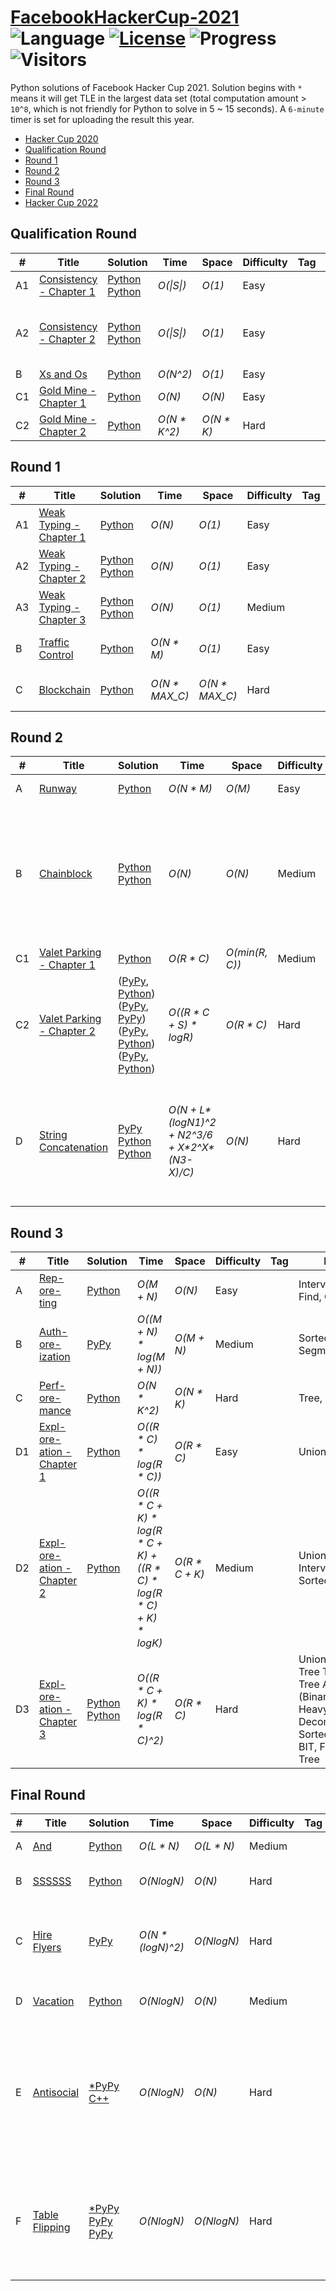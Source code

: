 # [FacebookHackerCup-2021](https://www.facebook.com/hackercup/past_rounds/) ![Language](https://img.shields.io/badge/language-Python-orange.svg) [![License](https://img.shields.io/badge/license-CC%203.0-blue.svg)](https://creativecommons.org/licenses/by-nc/3.0/) ![Progress](https://img.shields.io/badge/progress-27%20%2F%2027-ff69b4.svg) ![Visitors](https://visitor-badge.laobi.icu/badge?page_id=kamyu104.facebookhackercup.2021)

Python solutions of Facebook Hacker Cup 2021. Solution begins with `*` means it will get TLE in the largest data set (total computation amount > `10^8`, which is not friendly for Python to solve in 5 ~ 15 seconds). A `6-minute` timer is set for uploading the result this year.

* [Hacker Cup 2020](https://github.com/kamyu104/FacebookHackerCup-2020)
* [Qualification Round](https://github.com/kamyu104/FacebookHackerCup-2021#qualification-round)
* [Round 1](https://github.com/kamyu104/FacebookHackerCup-2021#round-1)
* [Round 2](https://github.com/kamyu104/FacebookHackerCup-2021#round-2)
* [Round 3](https://github.com/kamyu104/FacebookHackerCup-2021#round-3)
* [Final Round](https://github.com/kamyu104/FacebookHackerCup-2021#final-round)
* [Hacker Cup 2022](https://github.com/kamyu104/MetaHackerCup-2022)

## Qualification Round
| # | Title | Solution | Time | Space | Difficulty | Tag | Note |
|---| ----- | -------- | ---- | ----- | ---------- | --- | ---- |
|A1| [Consistency - Chapter 1](https://www.facebook.com/codingcompetitions/hacker-cup/2021/qualification-round/problems/A1)| [Python](./Qualification%20Round/consistency_chapter_1.py) [Python](./Qualification%20Round/consistency_chapter_1-2.py) | _O(\|S\|)_ | _O(1)_ | Easy | | Greedy |
|A2| [Consistency - Chapter 2](https://www.facebook.com/codingcompetitions/hacker-cup/2021/qualification-round/problems/A2)| [Python](./Qualification%20Round/consistency_chapter_2.py) [Python](./Qualification%20Round/consistency_chapter_2-2.py) | _O(\|S\|)_ | _O(1)_ | Easy | | Floyd-Warshall Algorithm, Dijkstra's Algorithm |
|B| [Xs and Os](https://www.facebook.com/codingcompetitions/hacker-cup/2021/qualification-round/problems/B)| [Python](./Qualification%20Round/xs_and_os.py) | _O(N^2)_ | _O(1)_ | Easy | | Array |
|C1| [Gold Mine - Chapter 1](https://www.facebook.com/codingcompetitions/hacker-cup/2021/qualification-round/problems/C1)| [Python](./Qualification%20Round/gold_mine_chapter_1.py) | _O(N)_ | _O(N)_ | Easy | | Tree, DFS |
|C2| [Gold Mine - Chapter 2](https://www.facebook.com/codingcompetitions/hacker-cup/2021/qualification-round/problems/C2)| [Python](./Qualification%20Round/gold_mine_chapter_2.py) | _O(N * K^2)_ | _O(N * K)_ | Hard | | Tree, DFS, DP |

## Round 1
| # | Title | Solution | Time | Space | Difficulty | Tag | Note |
|---| ----- | -------- | ---- | ----- | ---------- | --- | ---- |
|A1| [Weak Typing - Chapter 1](https://www.facebook.com/codingcompetitions/hacker-cup/2021/round-1/problems/A1)| [Python](./Round%201/weak_typing_chapter_1.py) | _O(N)_ | _O(1)_ | Easy | | Array |
|A2| [Weak Typing - Chapter 2](https://www.facebook.com/codingcompetitions/hacker-cup/2021/round-1/problems/A2)| [Python](./Round%201/weak_typing_chapter_2.py) [Python](./Round%201/weak_typing_chapter_2-2.py) | _O(N)_ | _O(1)_ | Easy | | DP, Math, Counting |
|A3| [Weak Typing - Chapter 3](https://www.facebook.com/codingcompetitions/hacker-cup/2021/round-1/problems/A3)| [Python](./Round%201/weak_typing_chapter_3.py) [Python](./Round%201/weak_typing_chapter_3-2.py)  | _O(N)_ | _O(1)_ | Medium | | DP, Matrix Exponentiation, Math, Counting |
|B| [Traffic Control](https://www.facebook.com/codingcompetitions/hacker-cup/2021/round-1/problems/B)| [Python](./Round%201/traffic_control.py) | _O(N * M)_ | _O(1)_ | Easy | | Array, Constructive Algorithms |
|C| [Blockchain](https://www.facebook.com/codingcompetitions/hacker-cup/2021/round-1/problems/C)| [Python](./Round%201/blockchain.py) | _O(N * MAX_C)_ | _O(N * MAX_C)_ | Hard | | Sort, Union Find, Tree, DFS, DP |

## Round 2
| # | Title | Solution | Time | Space | Difficulty | Tag | Note |
|---| ----- | -------- | ---- | ----- | ---------- | --- | ---- |
|A| [Runway](https://www.facebook.com/codingcompetitions/hacker-cup/2021/round-2/problems/A)| [Python](./Round%202/runway.py) | _O(N * M)_ | _O(M)_ | Easy | | Simulation, Greedy |
|B| [Chainblock](https://www.facebook.com/codingcompetitions/hacker-cup/2021/round-2/problems/B)| [Python](./Round%202/chainblock.py) [Python](./Round%202/chainblock2.py) | _O(N)_ | _O(N)_ | Medium | | Tree Traversal, Tree Ancestors (Binary Lifting), Tarjan's Offline LCA Algorithm, Union Find |
|C1| [Valet Parking - Chapter 1](https://www.facebook.com/codingcompetitions/hacker-cup/2021/round-2/problems/C1)| [Python](./Round%202/valet_parking_chapter_1.py) | _O(R * C)_ | _O(min(R, C))_ | Medium | | Array |
|C2| [Valet Parking - Chapter 2](https://www.facebook.com/codingcompetitions/hacker-cup/2021/round-2/problems/C2)| ([PyPy](./Round%202/valet_parking_chapter_2.py), [Python](./Round%202/valet_parking_chapter_2-5.py)) ([PyPy](./Round%202/valet_parking_chapter_2-2.py), [PyPy](./Round%202/valet_parking_chapter_2-6.py)) ([PyPy](./Round%202/valet_parking_chapter_2-3.py), [Python](./Round%202/valet_parking_chapter_2-7.py)) ([PyPy](./Round%202/valet_parking_chapter_2-4.py), [Python](./Round%202/valet_parking_chapter_2-8.py)) | _O((R * C + S) * logR)_ | _O(R * C)_ | Hard | | Array, BIT, Fenwick Tree, Skip List, Sorted List, Heap, Segment Tree |
|D| [String Concatenation](https://www.facebook.com/codingcompetitions/hacker-cup/2021/round-2/problems/D)| [PyPy](./Round%202/string_concatenation.py) [Python](./Round%202/string_concatenation2.py) [Python](./Round%202/string_concatenation3.py) | _O(N + L*(logN1)^2 + N2^3/6 + X\*2^X*(N3-X)/C)_ | _O(N)_ | Hard | | Array, Pigeonhole Principle, Birthday Paradox, Sorted List, BIT, Fenwick Tree, Bitmask |

## Round 3
| # | Title | Solution | Time | Space | Difficulty | Tag | Note |
|---| ----- | -------- | ---- | ----- | ---------- | --- | ---- |
|A| [Rep-ore-ting](https://www.facebook.com/codingcompetitions/hacker-cup/2021/round-3/problems/A)| [Python](./Round%203/rep_ore_ting.py) | _O(M + N)_ | _O(N)_ | Easy | | Intervals, Union Find, Counting |
|B| [Auth-ore-ization](https://www.facebook.com/codingcompetitions/hacker-cup/2021/round-3/problems/B)| [PyPy](./Round%203/auth_ore_ization.py) | _O((M + N) * log(M + N))_ | _O(M + N)_ | Medium | | Sorted List, Segment Tree |
|C| [Perf-ore-mance](https://www.facebook.com/codingcompetitions/hacker-cup/2021/round-3/problems/C)| [Python](./Round%203/perf_ore_mance.py) | _O(N * K^2)_ | _O(N * K)_ | Hard | | Tree, DP |
|D1| [Expl-ore-ation - Chapter 1](https://www.facebook.com/codingcompetitions/hacker-cup/2021/round-3/problems/D1)| [Python](./Round%203/expl_ore_ation_chapter_1.py) | _O((R * C) * log(R * C))_ | _O(R * C)_ | Easy | | Union Find |
|D2| [Expl-ore-ation - Chapter 2](https://www.facebook.com/codingcompetitions/hacker-cup/2021/round-3/problems/D2)| [Python](./Round%203/expl_ore_ation_chapter_2.py) | _O((R * C + K) * log(R * C + K) + ((R * C) * log(R * C) + K) * logK)_ | _O(R * C + K)_ | Medium | | Union Find, Intervals, Sorted List |
|D3| [Expl-ore-ation - Chapter 3](https://www.facebook.com/codingcompetitions/hacker-cup/2021/round-3/problems/D3)| [Python](./Round%203/expl_ore_ation_chapter_3.py) [Python](./Round%203/expl_ore_ation_chapter_3-2.py) | _O((R * C + K) * log(R * C)^2)_ | _O(R * C)_ | Hard | | Union Find, Tree Traversal, Tree Ancestors (Binary Lifting), Heavy-Light Decomposition, Sorted List, BIT, Fenwick Tree |

## Final Round
| # | Title | Solution | Time | Space | Difficulty | Tag | Note |
|---| ----- | -------- | ---- | ----- | ---------- | --- | ---- |
|A| [And](https://www.facebook.com/codingcompetitions/hacker-cup/2021/final-round/problems/A)| [Python](./Final%20Round/and.py) | _O(L * N)_ | _O(L * N)_ | Medium | | Greedy, Union Find |
|B| [SSSSSS](https://www.facebook.com/codingcompetitions/hacker-cup/2021/final-round/problems/B)| [Python](./Final%20Round/ssssss.py) | _O(NlogN)_ | _O(N)_ | Hard | | Greedy, Line Sweep |
|C| [Hire Flyers](https://www.facebook.com/codingcompetitions/hacker-cup/2021/final-round/problems/C)| [PyPy](./Final%20Round/hire_flyers.py) | _O(N * (logN)^2)_ | _O(NlogN)_ | Hard | | Line Sweep, 2D Segment Tree, BIT, Fenwick Tree |
|D| [Vacation](https://www.facebook.com/codingcompetitions/hacker-cup/2021/final-round/problems/D)| [Python](./Final%20Round/vacation.py)  | _O(NlogN)_ | _O(N)_ | Medium | | Tree, DFS, DP, Greedy |
|E| [Antisocial](https://www.facebook.com/codingcompetitions/hacker-cup/2021/final-round/problems/E)| [*PyPy](./Final%20Round/antisocial.py) [C++](./Final%20Round/antisocial.cpp) | _O(NlogN)_ | _O(N)_ | Hard | | Geometry, [Voronoi Diagram (Fortune's Algorithm)](./Final%20Round/voronoi.py), Graph, Maximum Spanning Tree (Kruskal's Algorithm) |
|F| [Table Flipping](https://www.facebook.com/codingcompetitions/hacker-cup/2021/final-round/problems/F)| [*PyPy](./Final%20Round/table_flipping.py) [PyPy](./Final%20Round/table_flipping2.py) [PyPy](./Final%20Round/table_flipping3.py) | _O(NlogN)_ | _O(NlogN)_| Hard | | 2D Line Sweep, 2D Segment Tree, Implicit Segment Tree, Graph, DFS, BFS |
